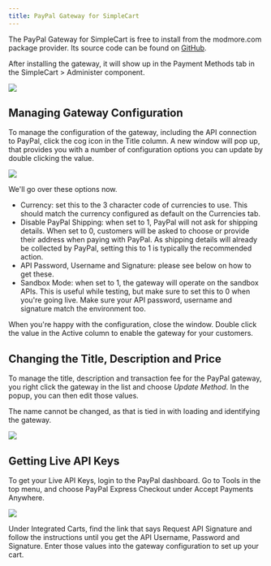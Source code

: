 ```yaml
---
title: PayPal Gateway for SimpleCart
---
```


The PayPal Gateway for SimpleCart is free to install from the modmore.com package provider. Its source code can be found on [GitHub](https://github.com/modmore/SimpleCart_PayPal).

After installing the gateway, it will show up in the Payment Methods tab in the SimpleCart > Administer component.

 [ ![](https://assets.modmore.com/uploads/2015/06/Screen_Shot_2015_06_11_at_17.05.04.png)](https://assets.modmore.com/uploads/2015/06/Screen_Shot_2015_06_11_at_17.05.04.png)

## Managing Gateway Configuration

To manage the configuration of the gateway, including the API connection to PayPal, click the cog icon in the Title column. A new window will pop up, that provides you with a number of configuration options you can update by double clicking the value.

 [ ![](https://assets.modmore.com/uploads/2015/06/Screen_Shot_2015_06_11_at_17.07.42.png)](https://assets.modmore.com/uploads/2015/06/Screen_Shot_2015_06_11_at_17.07.42.png)

We'll go over these options now.

- Currency: set this to the 3 character code of currencies to use. This should match the currency configured as default on the Currencies tab.
- Disable PayPal Shipping: when set to 1, PayPal will not ask for shipping details. When set to 0, customers will be asked to choose or provide their address when paying with PayPal. As shipping details will already be collected by PayPal, setting this to 1 is typically the recommended action.
- API Password, Username and Signature: please see below on how to get these.
- Sandbox Mode: when set to 1, the gateway will operate on the sandbox APIs. This is useful while testing, but make sure to set this to 0 when you're going live. Make sure your API password, username and signature match the environment too.

When you're happy with the configuration, close the window. Double click the value in the Active column to enable the gateway for your customers.

## Changing the Title, Description and Price

To manage the title, description and transaction fee for the PayPal gateway, you right click the gateway in the list and choose _Update Method_. In the popup, you can then edit those values.

The name cannot be changed, as that is tied in with loading and identifying the gateway.

 [ ![](https://assets.modmore.com/uploads/2015/06/Screen_Shot_2015_06_11_at_17.16.55.png)](https://assets.modmore.com/uploads/2015/06/Screen_Shot_2015_06_11_at_17.16.55.png)

## Getting Live API Keys

To get your Live API Keys, login to the PayPal dashboard. Go to Tools in the top menu, and choose PayPal Express Checkout under Accept Payments Anywhere.

 [ ![](https://assets.modmore.com/uploads/2015/06/Screen_Shot_2015_06_11_at_17.30.33.png)](https://assets.modmore.com/uploads/2015/06/Screen_Shot_2015_06_11_at_17.30.33.png)

Under Integrated Carts, find the link that says Request API Signature and follow the instructions until you get the API Username, Password and Signature. Enter those values into the gateway configuration to set up your cart.
